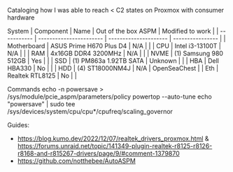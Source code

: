 Cataloging how I was able to reach < C2 states on Proxmox with consumer hardware

System
| Component   | Name                    |  Out of the box ASPM  | Modified to work |
| ----------- | ----------------------- | --------------------- | ---------------- |
| Motherboard | ASUS Prime H670 Plus D4 | N/A                   |                  |
| CPU         | Intel i3-13100T         | N/A                   |                  |
| RAM         | 4x16GB DDR4 3200MHz     | N/A                   |                  |
| NVME        | (1) Samsung 980 512GB   | Yes                   |                  |
| SSD         | (1)  PM863a 1.92TB SATA | Unknown               |                  |
| HBA         | Dell HBA330             | No                    |                  |
| HDD         | (4) ST18000NM4J         | N/A                   | OpenSeaChest     |
| Eth         | Realtek RTL8125         | No                    |                  |


Commands 
echo -n powersave > /sys/module/pcie_aspm/parameters/policy
powertop --auto-tune
echo "powersave" | sudo tee /sys/devices/system/cpu/cpu*/cpufreq/scaling_governor

Guides:
- https://blog.kumo.dev/2022/12/07/realtek_drivers_proxmox.html & https://forums.unraid.net/topic/141349-plugin-realtek-r8125-r8126-r8168-and-r815267-drivers/page/9/#comment-1379870
- https://github.com/notthebee/AutoASPM
